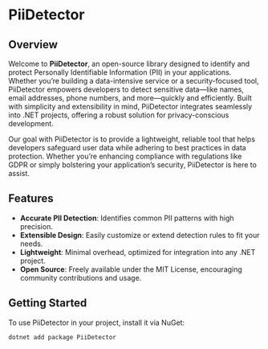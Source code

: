 # PiiDetector

## Overview
Welcome to **PiiDetector**, an open-source library designed to identify and protect Personally Identifiable Information (PII) in your applications. Whether you’re building a data-intensive service or a security-focused tool, PiiDetector empowers developers to detect sensitive data—like names, email addresses, phone numbers, and more—quickly and efficiently. Built with simplicity and extensibility in mind, PiiDetector integrates seamlessly into .NET projects, offering a robust solution for privacy-conscious development.

Our goal with PiiDetector is to provide a lightweight, reliable tool that helps developers safeguard user data while adhering to best practices in data protection. Whether you’re enhancing compliance with regulations like GDPR or simply bolstering your application’s security, PiiDetector is here to assist.

## Features
- **Accurate PII Detection**: Identifies common PII patterns with high precision.
- **Extensible Design**: Easily customize or extend detection rules to fit your needs.
- **Lightweight**: Minimal overhead, optimized for integration into any .NET project.
- **Open Source**: Freely available under the MIT License, encouraging community contributions and usage.

## Getting Started
To use PiiDetector in your project, install it via NuGet:
```bash
dotnet add package PiiDetector

